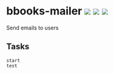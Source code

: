 # bbooks-mailer [![](https://travis-ci.org/babeleo/bbooks-mailer.svg)](https://travis-ci.org/babeleo/bbooks-mailer/) [![](https://d3s6mut3hikguw.cloudfront.net/github/babeleo/bbooks-mailer/badges/gpa.svg)](https://codeclimate.com/github/babeleo/bbooks-mailer) [![](https://d3s6mut3hikguw.cloudfront.net/github/babeleo/bbooks-mailer/badges/coverage.svg)](https://codeclimate.com/github/babeleo/bbooks-mailer)
Send emails to users


## Tasks
```
start
test
```
